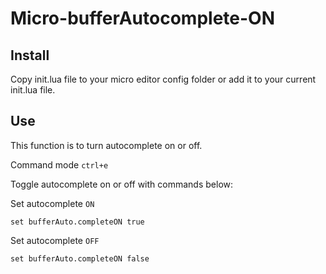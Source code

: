 # Micro-bufferAutocomplete-ON

## Install 

Copy init.lua file to your micro editor config folder or add it to your current init.lua file.

## Use 

This function is to turn autocomplete on or off.

Command mode `ctrl+e`

Toggle autocomplete on or off with commands below:

Set autocomplete `ON`

`set bufferAuto.completeON true`

Set autocomplete `OFF`

`set bufferAuto.completeON false`